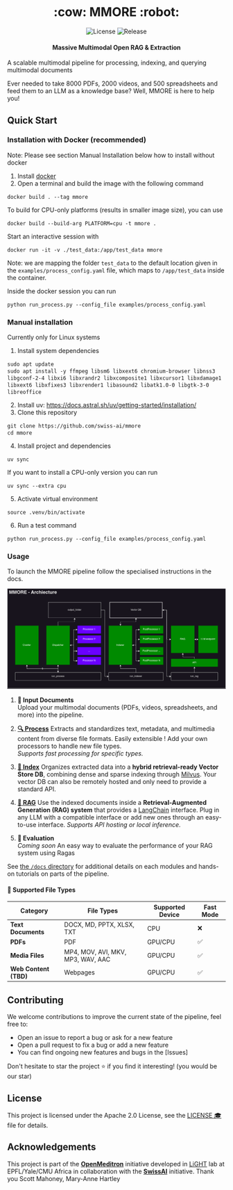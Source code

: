 <h1 align="center">:cow: MMORE :robot:</h1>

<p align="center">
  <img src="https://img.shields.io/badge/license-Apache%202.0-blue" alt="License">
  <img src="https://img.shields.io/github/v/release/OpenMeditron/End2End" alt="Release">
</p>

####  <center>Massive Multimodal Open RAG & Extraction</center>

A scalable multimodal pipeline for processing, indexing, and querying multimodal documents

Ever needed to take 8000 PDFs, 2000 videos, and 500 spreadsheets and feed them to an LLM as a knowledge base?
Well, MMORE is here to help you!

## Quick Start

### Installation with Docker (recommended)

Note: Please see section Manual Installation below how to install without docker


1. Install [docker](https://docs.docker.com/get-started/get-docker/)
2. Open a terminal and build the image with the following command
```
docker build . --tag mmore
```

To build for CPU-only platforms (results in smaller image size), you can use
```
docker build --build-arg PLATFORM=cpu -t mmore .
```

Start an interactive session with
```
docker run -it -v ./test_data:/app/test_data mmore
```
Note: we are mapping the folder `test_data` to the default location given in the `examples/process_config.yaml` file, which maps to `/app/test_data` inside the container.

Inside the docker session you can run
```
python run_process.py --config_file examples/process_config.yaml
```

### Manual installation
Currently only for Linux systems

1. Install system dependencies
```
sudo apt update
sudo apt install -y ffmpeg libsm6 libxext6 chromium-browser libnss3 libgconf-2-4 libxi6 libxrandr2 libxcomposite1 libxcursor1 libxdamage1 libxext6 libxfixes3 libxrender1 libasound2 libatk1.0-0 libgtk-3-0 libreoffice
```
2. Install uv: https://docs.astral.sh/uv/getting-started/installation/
3. Clone this repository
```
git clone https://github.com/swiss-ai/mmore
cd mmore
```
4. Install project and dependencies
```
uv sync
```

If you want to install a CPU-only version you can run
```
uv sync --extra cpu
```

5. Activate virtual environment
```
source .venv/bin/activate
```

6. Run a test command
```
python run_process.py --config_file examples/process_config.yaml
```

### Usage

To launch the MMORE pipeline follow the specialised instructions in the docs.

![The MMORE pipelines archicture](resources/mmore_architecture.png)

1. **:page_facing_up: Input Documents**  
   Upload your multimodal documents (PDFs, videos, spreadsheets, and more) into the pipeline.

2. [**:mag: Process**](./docs/process.md) 
   Extracts and standardizes text, metadata, and multimedia content from diverse file formats. Easily extensible ! Add your own processors to handle new file types.  
   *Supports fast processing for specific types.*

3. [**:file_folder: Index**](./docs/index.md) 
   Organizes extracted data into a **hybrid retrieval-ready Vector Store DB**, combining dense and sparse indexing through [Milvus](https://milvus.io/). Your vector DB can also be remotely hosted and only need to provide a standard API. 

4. [**:robot: RAG**](./docs/rag.md) 
   Use the indexed documents inside a **Retrieval-Augmented Generation (RAG) system**  that provides a [LangChain](https://www.langchain.com/) interface. Plug in any LLM with a compatible interface or add new ones through an easy-to-use interface.
   *Supports API hosting or local inference.*

5. **:tada: Evaluation**  
   *Coming soon*
   An easy way to evaluate the performance of your RAG system using Ragas

See [the `/docs` directory](/docs) for additional details on each modules and hands-on tutorials on parts of the pipeline.


#### :construction: Supported File Types  

| **Category**      | **File Types**                           | **Supported Device**      |  **Fast Mode**      |
|--------------------|------------------------------------------|--------------------------| --------------------------|
| **Text Documents** | DOCX, MD, PPTX, XLSX, TXT               | CPU                      | :x:
| **PDFs**           | PDF                                     | GPU/CPU                  | :white_check_mark:
| **Media Files**    | MP4, MOV, AVI, MKV, MP3, WAV, AAC       | GPU/CPU                  | :white_check_mark:
| **Web Content (TBD)**    | Webpages                                | GPU/CPU                  | :white_check_mark:


## Contributing

We welcome contributions to improve the current state of the pipeline, feel free to:

- Open an issue to report a bug or ask for a new feature
- Open a pull request to fix a bug or add a new feature
- You can find ongoing new features and bugs in the [Issues]
   
Don't hesitate to star the project :star: if you find it interesting! (you would be our star)

## License
This project is licensed under the Apache 2.0 License, see the [LICENSE :mortar_board:](LICENSE) file for details.

## Acknowledgements

This project is part of the [**OpenMeditron**](https://huggingface.co/OpenMeditron) initiative developed in [LiGHT](www.yale-light.org) lab at EPFL/Yale/CMU Africa in collaboration with the [**SwissAI**](https://www.swiss-ai.org/) initiative. Thank you Scott Mahoney, Mary-Anne Hartley
